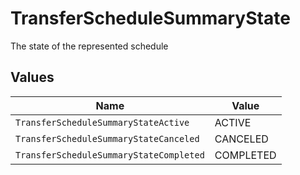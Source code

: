 # TransferScheduleSummaryState

The state of the represented schedule


## Values

| Name                                    | Value                                   |
| --------------------------------------- | --------------------------------------- |
| `TransferScheduleSummaryStateActive`    | ACTIVE                                  |
| `TransferScheduleSummaryStateCanceled`  | CANCELED                                |
| `TransferScheduleSummaryStateCompleted` | COMPLETED                               |